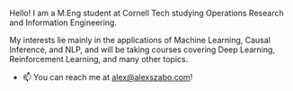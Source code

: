 Hello! I am a M.Eng student at Cornell Tech studying Operations Research and Information Engineering. 

My interests lie mainly in the applications of Machine Learning, Causal Inference, and NLP, and will be taking courses covering Deep Learning, Reinforcement Learning, and many other topics.

- 📫 You can reach me at alex@alexszabo.com!
